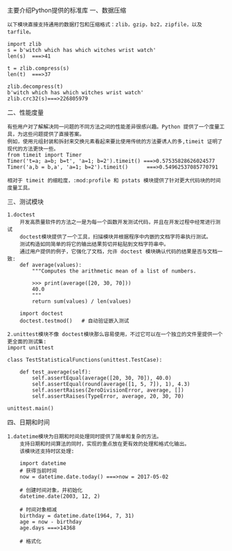 主要介绍Python提供的标准库
一、数据压缩

	以下模块直接支持通用的数据打包和压缩格式：zlib，gzip，bz2，zipfile，以及 tarfile。
	
	import zlib
	s = b'witch which has which witches wrist watch'
	len(s)	===>41
	
	t = zlib.compress(s)
	len(t)	===>37
	
	zlib.decompress(t)
	b'witch which has which witches wrist watch'
	zlib.crc32(s)===>226805979
	

二、性能度量
	
	有些用户对了解解决同一问题的不同方法之间的性能差异很感兴趣。Python 提供了一个度量工具，为这些问题提供了直接答案。
	例如，使用元组封装和拆封来交换元素看起来要比使用传统的方法要诱人的多,timeit 证明了现代的方法更快一些。
	from timeit import Timer
	Timer('t=a; a=b; b=t', 'a=1; b=2').timeit() ===>0.57535828626024577
	Timer('a,b = b,a', 'a=1; b=2').timeit()		 ===>0.54962537085770791
	
	相对于 timeit 的细粒度，:mod:profile 和 pstats 模块提供了针对更大代码块的时间度量工具。

三、测试模块

	1.doctest
		开发高质量软件的方法之一是为每一个函数开发测试代码，并且在开发过程中经常进行测试
		doctest模块提供了一个工具，扫描模块并根据程序中内嵌的文档字符串执行测试。
		测试构造如同简单的将它的输出结果剪切并粘贴到文档字符串中。
		通过用户提供的例子，它强化了文档，允许 doctest 模块确认代码的结果是否与文档一致:
		def average(values):
		    """Computes the arithmetic mean of a list of numbers.
		
		    >>> print(average([20, 30, 70]))
		    40.0
		    """
		    return sum(values) / len(values)
		
		import doctest
		doctest.testmod()   # 自动验证嵌入测试
	
	2.unittest模块不像 doctest模块那么容易使用，不过它可以在一个独立的文件里提供一个更全面的测试集:
	import unittest

	class TestStatisticalFunctions(unittest.TestCase):
	
	    def test_average(self):
	        self.assertEqual(average([20, 30, 70]), 40.0)
	        self.assertEqual(round(average([1, 5, 7]), 1), 4.3)
	        self.assertRaises(ZeroDivisionError, average, [])
	        self.assertRaises(TypeError, average, 20, 30, 70)
	
	unittest.main()

四、日期和时间
	
	1.datetime模块为日期和时间处理同时提供了简单和复杂的方法。
		支持日期和时间算法的同时，实现的重点放在更有效的处理和格式化输出。
		该模块还支持时区处理:
	
		import datetime
		# 获得当前时间
		now = datetime.date.today() ===>now = 2017-05-02
		
		# 创建时间对象，并初始化
		datetime.date(2003, 12, 2)
		
		# 时间对象相减
		birthday = datetime.date(1964, 7, 31)
		age = now - birthday
		age.days ===>14368
		
		# 格式化	
